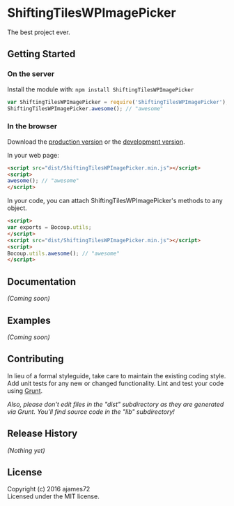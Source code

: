 # ShiftingTilesWPImagePicker

The best project ever.

## Getting Started
### On the server
Install the module with: `npm install ShiftingTilesWPImagePicker`

```javascript
var ShiftingTilesWPImagePicker = require('ShiftingTilesWPImagePicker');
ShiftingTilesWPImagePicker.awesome(); // "awesome"
```

### In the browser
Download the [production version][min] or the [development version][max].

[min]: https://raw.github.com/jamesa26/ShiftingTilesWPImagePicker/master/dist/ShiftingTilesWPImagePicker.min.js
[max]: https://raw.github.com/jamesa26/ShiftingTilesWPImagePicker/master/dist/ShiftingTilesWPImagePicker.js

In your web page:

```html
<script src="dist/ShiftingTilesWPImagePicker.min.js"></script>
<script>
awesome(); // "awesome"
</script>
```

In your code, you can attach ShiftingTilesWPImagePicker's methods to any object.

```html
<script>
var exports = Bocoup.utils;
</script>
<script src="dist/ShiftingTilesWPImagePicker.min.js"></script>
<script>
Bocoup.utils.awesome(); // "awesome"
</script>
```

## Documentation
_(Coming soon)_

## Examples
_(Coming soon)_

## Contributing
In lieu of a formal styleguide, take care to maintain the existing coding style. Add unit tests for any new or changed functionality. Lint and test your code using [Grunt](http://gruntjs.com/).

_Also, please don't edit files in the "dist" subdirectory as they are generated via Grunt. You'll find source code in the "lib" subdirectory!_

## Release History
_(Nothing yet)_

## License
Copyright (c) 2016 ajames72  
Licensed under the MIT license.
